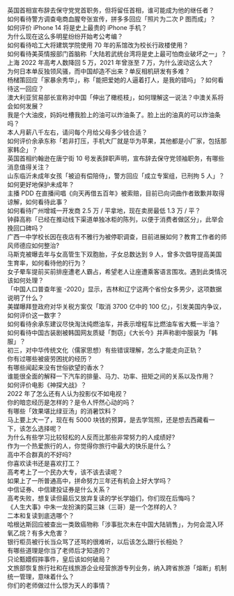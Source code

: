 英国首相宣布辞去保守党党首职务，但将留任首相，谁可能成为他的继任者？  
如何看待警方调查电商血腥夸张宣传，拼多多回应「照片为二次 P 图而成」？  
如何评价 iPhone 14 将是史上最贵的 iPhone 手机？  
为什么现在这么多明星纷纷开始考公考编？  
如何看待哈工大将建筑学院使用 70 年的系馆改为校长行政楼使用？  
如何看待美英情报部门首脑称「大陆若武统台湾将是史上最可怕商业破坏之一」？  
上海 2022 年高考人数降回 5 万，2021 年曾涨至 7 万，为什么波动这么大？  
为何日本单反独领风骚，而中国却造不出来？单反相机研发有多难？  
杨槠策回应「家暴余秀华」，称「能把爱她的人逼着打人，是我的错吗」？如何看待这一回应？  
澳大利亚贸易部长宣称对中国「伸出了橄榄枝」，如何理解这一说法？中澳关系将会如何发展？  
我是个大油皮，妈妈吐槽我脸上的油可以炸油条了。脸上出的油真的可以炸油条吗？  
本人月薪八千左右，请问每个月给父母多少钱合适？  
如何评价余承东称「若非打压，手机大厂就是华为苹果，其他都是小厂家，包括那家韩企」？  
英国首相约翰逊在唐宁街 10 号发表辞职声明，宣布辞去保守党领袖职务，有哪些消息值得关注？  
山东临沂未成年女孩「被迫有偿陪侍」，警方回应「成立专案组，已刑拘 5 人」？如何更好地保护未成年？  
主播 PDD 在直播间唱《向天再借五百年》被索赔，目前已向词曲作者致歉并取得谅解，如何看待此事？  
如何看待广州增城一开发商 2.5 万 / 平拿地，现在卖房最低 1.3 万 / 平？  
钟薛高称「已经在推动线下渠道单独冰柜的陈列，以便于消费者做区分」，此举会挽回口碑吗？  
广西一中学校长因在夜店有不雅行为被停职调查，目前进展如何？教育工作者的师风师德应如何整治?  
马斯克被曝去年与女高管生下双胞胎，子女总数达到 9 人，曾多次倡导提高美国生育率，如何看待他的行为？  
女子晕车提前买前排座遭老人霸占，希望老人让座遭乘客语言围攻。遇到此类情况该如何处理？  
「中国人口普查年鉴 -2020」显示，吉林和辽宁这两个省份女多男少，这项数据说明了什么？  
美媒曝拜登政府对华关税方案仅「取消 3700 亿中的 100 亿」，引发美国内争议，如何评价这一数字？  
如何看待余承东建议尽快淘汰纯燃油车，并表示增程车比燃油车省大概一半油？  
如何看待中国古装剧被韩国网友质疑「剽窃」《大长今》并声称剧中服装为「韩服」？  
初三，对中华传统文化（儒家思想）有些错误理解，怎么才能走向正轨？  
你有过哪些被疲劳困扰的经历？  
有哪些闻起来没有世俗欲望的香水？  
谁能很全面的解释一下汽车的排量、马力、功率、扭矩之间的关系以及作用？  
如何评价电影《神探大战》？  
2022 年了怎么还有人认为投影仪不如电视？  
你的暗恋经历是怎样的？是令人怦然心动的吗？  
有哪些「效果堪比绿豆汤」的消暑饮料？  
马上要上大一了，现在有 5000 块钱的预算，是去学驾照，还是想去西藏看一下，该怎么选择呢？  
为什么有些学习比较轻松的人反而比那些非常努力的人成绩好?  
作为一个热爱旅行的人，你觉得你旅行中最大的快乐是什么？  
高中不合群真的不好吗?  
你喜欢读书还是喜欢打工？  
高考考上了一个民办大专，该不该去读呢？  
如果上了一所普通高中，拼命努力三年还有机会上好大学吗？  
中信证券、中信建投证券是什么关系？  
高考失败，想复读但最后又放弃复读的学长学姐们，你们现在后悔吗？  
《人生大事》中朱一龙扮演的莫三妹（三哥）是一个怎样的人？  
二本和复读到底选哪个？  
哈根达斯回应被查出一类致癌物称「涉事批次未在中国大陆销售」，为何会混入环氧乙烷？有多大危害？  
银行柜员被行长当众骂了还骂的很难听，以后该怎么跟行长相处？  
有哪些道理是你当了老师后才知道的？  
只论甄嬛假摔事件，皇后该如何破局？  
文旅部恢复旅行社和在线旅游企业经营旅游专列业务，纳入跨省旅游「熔断」机制统一管理，意味着什么？  
你们的老师做过什么惊为天人的事情？  
